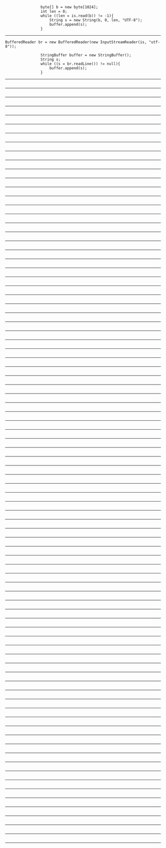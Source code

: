 

```
				byte[] b = new byte[1024];
                int len = 0;
                while ((len = is.read(b)) != -1){
                    String s = new String(b, 0, len, "UTF-8");
                    buffer.append(s);
                }
```

---

```
BufferedReader br = new BufferedReader(new InputStreamReader(is, "utf-8"));

                StringBuffer buffer = new StringBuffer();
                String s;
                while ((s = br.readLine()) != null){
                    buffer.append(s);
                }
```

---

```

```

---

```

```

---

```

```

---

```

```

---

```

```

---

```

```

---

```

```

---

```

```

---

```

```

---

```

```

---

```

```

---

```

```

---

```

```

---

```

```

---

```

```

---

```

```

---

```

```

---

```

```

---

```

```

---

```

```

---

```

```

---

```

```

---

```

```

---

```

```

---

```

```

---

```

```

---

```

```

---

```

```

---

```

```

---

```

```

---

```

```

---

```

```

---

```

```

---

```

```

---

```

```

---

```

```

---

```

```

---

```

```

---

```

```

---

```

```

---

```

```

---

```

```

---

```

```

---

```

```

---

```

```

---

```

```

---

```

```

---

```

```

---

```

```

---

```

```

---

```

```

---

```

```

---

```

```

---

```

```

---

```

```

---

```

```

---

```

```

---

```

```

---

```

```

---

```

```

---

```

```

---

```

```

---

```

```

---

```

```

---

```

```

---

```

```

---

```

```

---

```

```

---

```

```

---

```

```

---

```

```

---

```

```

---

```

```

---

```

```

---

```

```

---

```

```

---

```

```

---

```

```

---

```

```

---

```

```

---

```

```

---

```

```

---

```

```

---

```

```

---

```

```

---

```

```